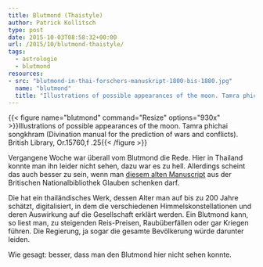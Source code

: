 ```yaml
---
title: Blutmond (Thaistyle)
author: Patrick Kollitsch
type: post
date: 2015-10-03T08:58:32+00:00
url: /2015/10/blutmond-thaistyle/
tags:
  - astrologie
  - blutmond
resources:
- src: "blutmond-in-thai-forschers-manuskript-1800-bis-1880.jpg"
  name: "blutmond"
  title: "Illustrations of possible appearances of the moon. Tamra phichai songkhram (Divination manual for the prediction of wars and conflicts). British Library, Or.15760,f .25"
---
```


{{< figure name="blutmond" command="Resize" options="930x" >}}Illustrations of possible appearances of the moon. Tamra phichai songkhram (Divination manual for the prediction of wars and conflicts). British Library, Or.15760,f .25{{< /figure >}}

Vergangene Woche war überall vom Blutmond die Rede. Hier in Thailand konnte man ihn leider nicht sehen, dazu war es zu hell. Allerdings scheint das auch besser zu sein, wenn man [diesem alten Manuscript][1] aus der Britischen Nationalbibliothek Glauben schenken darf. 

Die hat ein thailändisches Werk, dessen Alter man auf bis zu 200 Jahre schätzt, digitalisiert, in dem die verschiedenen Himmelskonstellationen und deren Auswirkung auf die Gesellschaft erklärt werden. Ein Blutmond kann, so liest man, zu steigenden Reis-Preisen, Raubüberfällen oder gar Kriegen führen. Die Regierung, ja sogar die gesamte Bevölkerung würde darunter leiden. 

Wie gesagt: besser, dass man den Blutmond hier nicht sehen konnte.

[1]: http://www.bl.uk/manuscripts/Viewer.aspx?ref=or_15760_f025r
